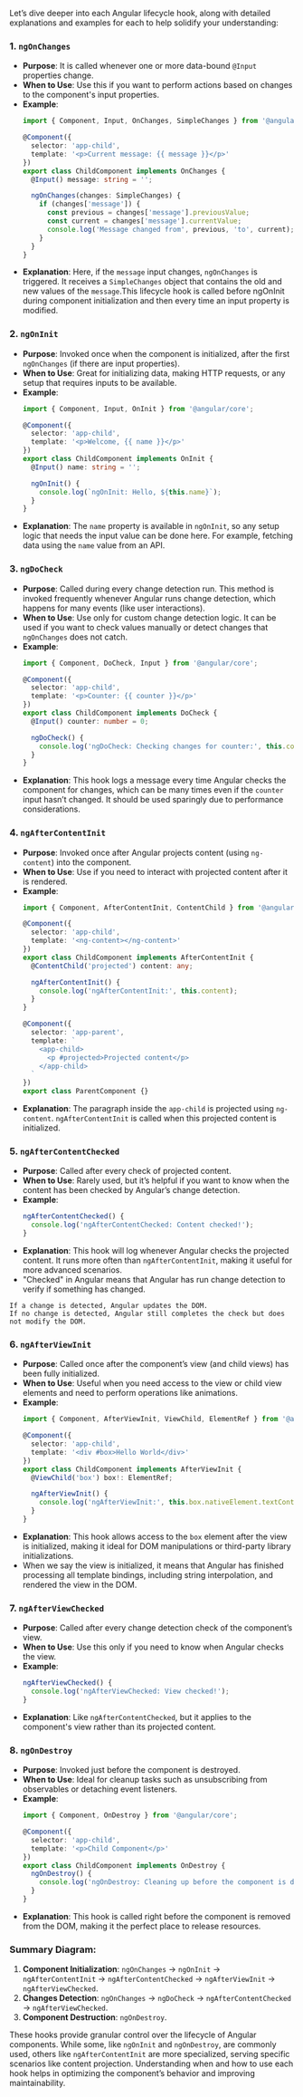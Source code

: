 Let’s dive deeper into each Angular lifecycle hook, along with detailed explanations and examples for each to help solidify your understanding:

### 1. **`ngOnChanges`**
   - **Purpose**: It is called whenever one or more data-bound `@Input` properties change.
   - **When to Use**: Use this if you want to perform actions based on changes to the component's input properties.
   - **Example**:
     ```typescript
     import { Component, Input, OnChanges, SimpleChanges } from '@angular/core';

     @Component({
       selector: 'app-child',
       template: '<p>Current message: {{ message }}</p>'
     })
     export class ChildComponent implements OnChanges {
       @Input() message: string = '';

       ngOnChanges(changes: SimpleChanges) {
         if (changes['message']) {
           const previous = changes['message'].previousValue;
           const current = changes['message'].currentValue;
           console.log('Message changed from', previous, 'to', current);
         }
       }
     }
     ```
   - **Explanation**: Here, if the `message` input changes, `ngOnChanges` is triggered. It receives a `SimpleChanges` object that contains the old and new values of the `message`.This lifecycle hook is called before ngOnInit during component initialization and then every time an input property is modified.

### 2. **`ngOnInit`**
   - **Purpose**: Invoked once when the component is initialized, after the first `ngOnChanges` (if there are input properties).
   - **When to Use**: Great for initializing data, making HTTP requests, or any setup that requires inputs to be available.
   - **Example**:
     ```typescript
     import { Component, Input, OnInit } from '@angular/core';

     @Component({
       selector: 'app-child',
       template: '<p>Welcome, {{ name }}</p>'
     })
     export class ChildComponent implements OnInit {
       @Input() name: string = '';

       ngOnInit() {
         console.log(`ngOnInit: Hello, ${this.name}`);
       }
     }
     ```
   - **Explanation**: The `name` property is available in `ngOnInit`, so any setup logic that needs the input value can be done here. For example, fetching data using the `name` value from an API.

### 3. **`ngDoCheck`**
   - **Purpose**: Called during every change detection run. This method is invoked frequently whenever Angular runs change detection, which happens for many events (like user interactions).
   - **When to Use**: Use only for custom change detection logic. It can be used if you want to check values manually or detect changes that `ngOnChanges` does not catch.
   - **Example**:
     ```typescript
     import { Component, DoCheck, Input } from '@angular/core';

     @Component({
       selector: 'app-child',
       template: '<p>Counter: {{ counter }}</p>'
     })
     export class ChildComponent implements DoCheck {
       @Input() counter: number = 0;

       ngDoCheck() {
         console.log('ngDoCheck: Checking changes for counter:', this.counter);
       }
     }
     ```
   - **Explanation**: This hook logs a message every time Angular checks the component for changes, which can be many times even if the `counter` input hasn’t changed. It should be used sparingly due to performance considerations.

### 4. **`ngAfterContentInit`**
   - **Purpose**: Invoked once after Angular projects content (using `ng-content`) into the component.
   - **When to Use**: Use if you need to interact with projected content after it is rendered.
   - **Example**:
     ```typescript
     import { Component, AfterContentInit, ContentChild } from '@angular/core';

     @Component({
       selector: 'app-child',
       template: '<ng-content></ng-content>'
     })
     export class ChildComponent implements AfterContentInit {
       @ContentChild('projected') content: any;

       ngAfterContentInit() {
         console.log('ngAfterContentInit:', this.content);
       }
     }

     @Component({
       selector: 'app-parent',
       template: `
         <app-child>
           <p #projected>Projected content</p>
         </app-child>
       `
     })
     export class ParentComponent {}
     ```
   - **Explanation**: The paragraph inside the `app-child` is projected using `ng-content`. `ngAfterContentInit` is called when this projected content is initialized.

### 5. **`ngAfterContentChecked`**
   - **Purpose**: Called after every check of projected content.
   - **When to Use**: Rarely used, but it’s helpful if you want to know when the content has been checked by Angular’s change detection.
   - **Example**:
     ```typescript
     ngAfterContentChecked() {
       console.log('ngAfterContentChecked: Content checked!');
     }
     ```
   - **Explanation**: This hook will log whenever Angular checks the projected content. It runs more often than `ngAfterContentInit`, making it useful for more advanced scenarios.
   - "Checked" in Angular means that Angular has run change detection to verify if something has changed.

    If a change is detected, Angular updates the DOM.
    If no change is detected, Angular still completes the check but does not modify the DOM.

### 6. **`ngAfterViewInit`**
   - **Purpose**: Called once after the component’s view (and child views) has been fully initialized.
   - **When to Use**: Useful when you need access to the view or child view elements and need to perform operations like animations.
   - **Example**:
     ```typescript
     import { Component, AfterViewInit, ViewChild, ElementRef } from '@angular/core';

     @Component({
       selector: 'app-child',
       template: '<div #box>Hello World</div>'
     })
     export class ChildComponent implements AfterViewInit {
       @ViewChild('box') box!: ElementRef;

       ngAfterViewInit() {
         console.log('ngAfterViewInit:', this.box.nativeElement.textContent);
       }
     }
     ```
   - **Explanation**: This hook allows access to the `box` element after the view is initialized, making it ideal for DOM manipulations or third-party library initializations.
   - When we say the view is initialized, it means that Angular has finished processing all template bindings, including string interpolation, and rendered the view in the DOM.

### 7. **`ngAfterViewChecked`**
   - **Purpose**: Called after every change detection check of the component’s view.
   - **When to Use**: Use this only if you need to know when Angular checks the view.
   - **Example**:
     ```typescript
     ngAfterViewChecked() {
       console.log('ngAfterViewChecked: View checked!');
     }
     ```
   - **Explanation**: Like `ngAfterContentChecked`, but it applies to the component's view rather than its projected content.

### 8. **`ngOnDestroy`**
   - **Purpose**: Invoked just before the component is destroyed.
   - **When to Use**: Ideal for cleanup tasks such as unsubscribing from observables or detaching event listeners.
   - **Example**:
     ```typescript
     import { Component, OnDestroy } from '@angular/core';

     @Component({
       selector: 'app-child',
       template: '<p>Child Component</p>'
     })
     export class ChildComponent implements OnDestroy {
       ngOnDestroy() {
         console.log('ngOnDestroy: Cleaning up before the component is destroyed.');
       }
     }
     ```
   - **Explanation**: This hook is called right before the component is removed from the DOM, making it the perfect place to release resources.

### Summary Diagram:
1. **Component Initialization**: `ngOnChanges` → `ngOnInit` → `ngAfterContentInit` → `ngAfterContentChecked` → `ngAfterViewInit` → `ngAfterViewChecked`.
2. **Changes Detection**: `ngOnChanges` → `ngDoCheck` → `ngAfterContentChecked` → `ngAfterViewChecked`.
3. **Component Destruction**: `ngOnDestroy`.

These hooks provide granular control over the lifecycle of Angular components. While some, like `ngOnInit` and `ngOnDestroy`, are commonly used, others like `ngAfterContentInit` are more specialized, serving specific scenarios like content projection. Understanding when and how to use each hook helps in optimizing the component’s behavior and improving maintainability.
